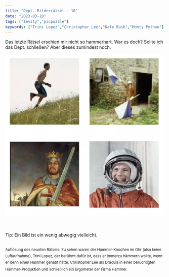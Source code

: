 ```yaml
---
title: "Dept. Bilderrätsel – 10"
date: "2023-03-10"
tags: ["levity","picpuzzle"]
keywords: ["Trini Lopez","Christopher Lee","Kate Bush","Monty Python"]
---
```

Das letzte Rätsel erschien mir nicht so hammerhart. War es doch? Sollte ich das Dept. schließen? Aber dieses zumindest noch.

<img  src="/assets/img/picpuzzle10.webp" alt="Bilderrätsel10">

<br/>
<br/>
<br/>

Tip: Ein Bild ist ein wenig abwegig vielleicht.
<br/>
<br/>


<sup>Auflösung des neunten Rätsels: Zu sehen waren der Hammer-Knochen im Ohr (also keine Luftaufnahme), Trini Lopez, der berühmt dafür ist, dass er immerzu hämmern wollte, wenn er denn einen Hammer gehabt hätte, Christopher Lee als Dracula in einer berüchtigten Hammer-Produktion und schließlich ein Ergometer der Firma Hammer. <sup>